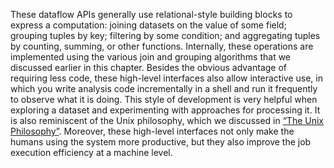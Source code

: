These dataflow APIs generally use relational-style building blocks to express a computation: joining
datasets on the value of some field; grouping tuples by key; filtering by some condition; and
aggregating tuples by counting, summing, or other functions. Internally, these operations are
implemented using the various join and grouping algorithms that we discussed earlier in this
chapter. Besides the obvious advantage of requiring less code, these high-level interfaces also allow
interactive use, in which you write analysis code incrementally in a shell and run it frequently to
observe what it is doing. This style of development is very helpful when exploring a dataset and
experimenting with approaches for processing it. It is also reminiscent of the Unix philosophy,
which we discussed in [“The Unix Philosophy”](#sec_batch_unix_philosophy). Moreover, these high-level interfaces not only make the humans using the system more productive, but
they also improve the job execution efficiency at a machine level.